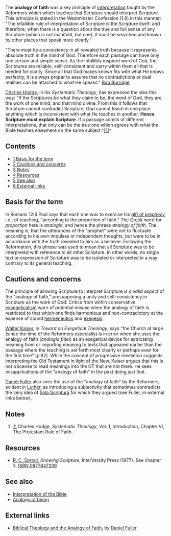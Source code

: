 The **analogy of faith** was a key principle of
[interpretation](Interpretation_of_the_Bible "Interpretation of the Bible")
taught by the Reformers which which teaches that Scripture should
interpret Scripture. This principle is stated in the Westminster
Confession (1.9) in this manner: "The infallible rule of
interpretation of Scripture is the Scripture itself: and therefore,
when there is a question about the true and full sense of any
Scripture (which is not manifold, but one), it must be searched and
known by other places that speak more clearly."

"There must be a consistency in all revealed truth because it
represents absolute truth in the mind of God. Therefore each
passage can have only one certain and simple sense. As the
infallibly inspired word of God, the Scriptures are reliable,
self-consistent and carry within them all that is needed for
clarity. Since all that God makes known fits with what He knows
perfectly, it is always proper to assume that no contradictions or
dual realities can be attached to what He speaks."
[Bob Burridge](http://www.girs.com/library/theology/syllabus/interp.html)

[Charles Hodge](Charles_Hodge "Charles Hodge"), in his
*Systematic Theology*, has expressed the idea this way: "If the
Scriptures be what they claim to be, the word of God, they are the
work of one mind, and that mind divine. From this it follows that
Scripture cannot contradict Scripture. God cannot teach in one
place anything which is inconsistent with what He teaches in
another. **Hence Scripture must explain Scripture**. If a passage
admits of different interpretations, that only can be the true one
which agrees with what the Bible teaches elsewhere on the same
subject.^[[1]](#note-0)^

## Contents

-   [1 Basis for the term](#Basis_for_the_term)
-   [2 Cautions and concerns](#Cautions_and_concerns)
-   [3 Notes](#Notes)
-   [4 Resources](#Resources)
-   [5 See also](#See_also)
-   [6 External links](#External_links)

## Basis for the term

In Romans 12:6 Paul says that each one was to exercise his
[gift of prophecy](Gift_of_prophecy "Gift of prophecy"), i.e., of
teaching, "according to the proportion of faith." The
[Greek](Greek "Greek") word for *proportion* here is *analogia*,
and hence the phrase *analogy of faith*. The meaning is, that the
utterances of the "prophet" were not to fluctuate according to his
own impulses or independent thoughts, but were to be in accordance
with the truth revealed to him as a believer. Following the
Reformation, this phrase was used to mean that all Scripture was to
be interpreted with reference to all other Scripture. In other
words, no single text or expression of Scripture was to be isolated
or interpreted in a way contrary to its general teaching.

## Cautions and concerns

The principle of allowing Scripture to interpret Scripture
*is a valid aspect* of the "analogy of faith," presupposing a unity
and self-consistency in Scripture as the work of God. Critics from
within conservative
[evangelicalism](Evangelicalism "Evangelicalism") warn of potential
misuse when the analogy of faith is restricted to that which one
finds harmonious and non-contradictory at the expense of sound
[hermeneutics](Hermeneutics "Hermeneutics") and
[exegesis](Exegesis "Exegesis").

[Walter Kaiser](Walter_Kaiser "Walter Kaiser"), in
*Toward an Exegetical Theology*, says "the Church at large (since
the time of the Reformers especially) is in error when she uses the
analogy of faith (*analogia fidei*) as an exegetical device for
extricating meaning from or importing meaning to texts that
appeared earlier than the passage where the teaching is set forth
most clearly or perhaps even for the first time" (p.82). While the
concept of progressive revelation suggests interpreting the Old
Testament in light of the New, Kaiser argues that this is not a
license to read meanings into the OT that are not there. He sees
misapplications of the "analogy of faith" in the past doing just
that.

[Daniel Fuller](Daniel_Fuller "Daniel Fuller") also sees the use of
the "analogy of faith" by the Reformers, evident in
[Luther](Martin_Luther "Martin Luther"), as introducing a
subjectivity that sometimes contradicts the very idea of
[Sola Scriptura](Sola_Scriptura "Sola Scriptura") for which they
argued (see Fuller, in external links below).

## Notes

1.  [↑](#ref-0) Charles Hodge, *Systematic Theology*, Vol. 1,
    Introduction, Chapter VI, The Protestant Rule of Faith.

## Resources

-   [R. C. Sproul](R._C._Sproul "R. C. Sproul"),
    *Knowing Scripture*, InterVarsity Press (1977). See chapter 3.
    [ISBN 0877847339](http://www.theopedia.com/Special:BookSources/0877847339)

## See also

-   [Interpretation of the Bible](Interpretation_of_the_Bible "Interpretation of the Bible")
-   [Analogy of being](index.php?title=Analogy_of_being&action=edit&redlink=1 "Analogy of being (page does not exist)")

## External links

-   [Biblical Theology and the Analogy of Faith](http://www.fuller.edu/ministry/berean/analogy.htm),
    by [Daniel Fuller](Daniel_Fuller "Daniel Fuller")



